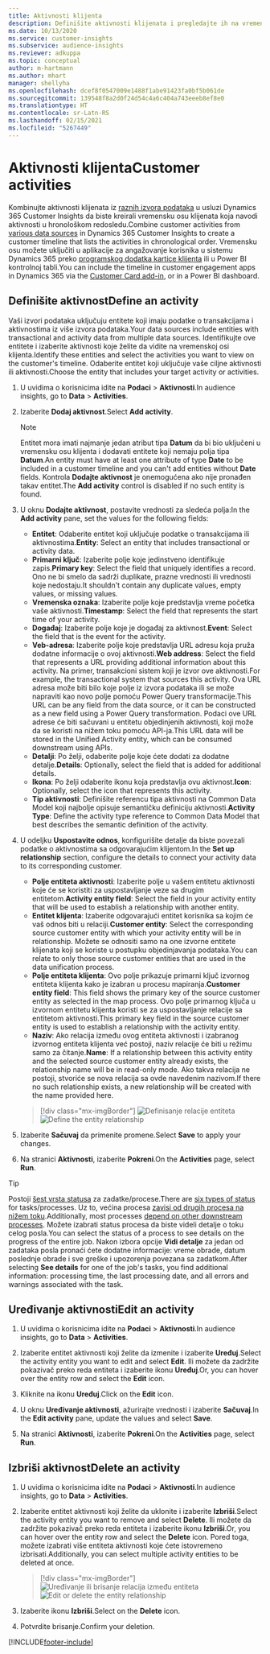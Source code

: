 ```yaml
---
title: Aktivnosti klijenta
description: Definišite aktivnosti klijenata i pregledajte ih na vremenskoj osi klijenata.
ms.date: 10/13/2020
ms.service: customer-insights
ms.subservice: audience-insights
ms.reviewer: adkuppa
ms.topic: conceptual
author: m-hartmann
ms.author: mhart
manager: shellyha
ms.openlocfilehash: dcef8f0547009e1488f1abe91423fa0bf5b061de
ms.sourcegitcommit: 139548f8a2d0f24d54c4a6c404a743eeeb8ef8e0
ms.translationtype: HT
ms.contentlocale: sr-Latn-RS
ms.lasthandoff: 02/15/2021
ms.locfileid: "5267449"
---
```

# <a name="customer-activities"></a><span data-ttu-id="28c4c-103">Aktivnosti klijenta</span><span class="sxs-lookup"><span data-stu-id="28c4c-103">Customer activities</span></span>

<span data-ttu-id="28c4c-104">Kombinujte aktivnosti klijenata iz [raznih izvora podataka](data-sources.md) u usluzi Dynamics 365 Customer Insights da biste kreirali vremensku osu klijenata koja navodi aktivnosti u hronološkom redosledu.</span><span class="sxs-lookup"><span data-stu-id="28c4c-104">Combine customer activities from [various data sources](data-sources.md) in Dynamics 365 Customer Insights to create a customer timeline that lists the activities in chronological order.</span></span> <span data-ttu-id="28c4c-105">Vremensku osu možete uključiti u aplikacije za angažovanje korisnika u sistemu Dynamics 365 preko [programskog dodatka kartice klijenta](customer-card-add-in.md) ili u Power BI kontrolnoj tabli.</span><span class="sxs-lookup"><span data-stu-id="28c4c-105">You can include the timeline in customer engagement apps in Dynamics 365 via the [Customer Card add-in](customer-card-add-in.md), or in a Power BI dashboard.</span></span>

## <a name="define-an-activity"></a><span data-ttu-id="28c4c-106">Definišite aktivnost</span><span class="sxs-lookup"><span data-stu-id="28c4c-106">Define an activity</span></span>

<span data-ttu-id="28c4c-107">Vaši izvori podataka uključuju entitete koji imaju podatke o transakcijama i aktivnostima iz više izvora podataka.</span><span class="sxs-lookup"><span data-stu-id="28c4c-107">Your data sources include entities with transactional and activity data from multiple data sources.</span></span> <span data-ttu-id="28c4c-108">Identifikujte ove entitete i izaberite aktivnosti koje želite da vidite na vremenskoj osi klijenta.</span><span class="sxs-lookup"><span data-stu-id="28c4c-108">Identify these entities and select the activities you want to view on the customer's timeline.</span></span> <span data-ttu-id="28c4c-109">Odaberite entitet koji uključuje vaše ciljne aktivnosti ili aktivnosti.</span><span class="sxs-lookup"><span data-stu-id="28c4c-109">Choose the entity that includes your target activity or activities.</span></span>

1. <span data-ttu-id="28c4c-110">U uvidima o korisnicima idite na **Podaci** > **Aktivnosti**.</span><span class="sxs-lookup"><span data-stu-id="28c4c-110">In audience insights, go to **Data** > **Activities**.</span></span>

1. <span data-ttu-id="28c4c-111">Izaberite **Dodaj aktivnost**.</span><span class="sxs-lookup"><span data-stu-id="28c4c-111">Select **Add activity**.</span></span>

   > [!NOTE]
   > <span data-ttu-id="28c4c-112">Entitet mora imati najmanje jedan atribut tipa **Datum** da bi bio uključeni u vremensku osu klijenta i dodavati entitete koji nemaju polja tipa **Datum**.</span><span class="sxs-lookup"><span data-stu-id="28c4c-112">An entity must have at least one attribute of type **Date** to be included in a customer timeline and you can't add entities without **Date** fields.</span></span> <span data-ttu-id="28c4c-113">Kontrola **Dodajte aktivnost** je onemogućena ako nije pronađen takav entitet.</span><span class="sxs-lookup"><span data-stu-id="28c4c-113">The **Add activity** control is disabled if no such entity is found.</span></span>

1. <span data-ttu-id="28c4c-114">U oknu **Dodajte aktivnost**, postavite vrednosti za sledeća polja:</span><span class="sxs-lookup"><span data-stu-id="28c4c-114">In the **Add activity** pane, set the values for the following fields:</span></span>

   - <span data-ttu-id="28c4c-115">**Entitet**: Odaberite entitet koji uključuje podatke o transakcijama ili aktivnostima.</span><span class="sxs-lookup"><span data-stu-id="28c4c-115">**Entity**: Select an entity that includes transactional or activity data.</span></span>
   - <span data-ttu-id="28c4c-116">**Primarni ključ**: Izaberite polje koje jedinstveno identifikuje zapis.</span><span class="sxs-lookup"><span data-stu-id="28c4c-116">**Primary key**: Select the field that uniquely identifies a record.</span></span> <span data-ttu-id="28c4c-117">Ono ne bi smelo da sadrži duplikate, prazne vrednosti ili vrednosti koje nedostaju.</span><span class="sxs-lookup"><span data-stu-id="28c4c-117">It shouldn't contain any duplicate values, empty values, or missing values.</span></span>
   - <span data-ttu-id="28c4c-118">**Vremenska oznaka**: Izaberite polje koje predstavlja vreme početka vaše aktivnosti.</span><span class="sxs-lookup"><span data-stu-id="28c4c-118">**Timestamp**: Select the field that represents the start time of your activity.</span></span>
   - <span data-ttu-id="28c4c-119">**Događaj**: Izaberite polje koje je događaj za aktivnost.</span><span class="sxs-lookup"><span data-stu-id="28c4c-119">**Event**: Select the field that is the event for the activity.</span></span>
   - <span data-ttu-id="28c4c-120">**Veb-adresa**: Izaberite polje koje predstavlja URL adresu koja pruža dodatne informacije o ovoj aktivnosti.</span><span class="sxs-lookup"><span data-stu-id="28c4c-120">**Web address**: Select the field that represents a URL providing additional information about this activity.</span></span> <span data-ttu-id="28c4c-121">Na primer, transakcioni sistem koji je izvor ove aktivnosti.</span><span class="sxs-lookup"><span data-stu-id="28c4c-121">For example, the transactional system that sources this activity.</span></span> <span data-ttu-id="28c4c-122">Ova URL adresa može biti bilo koje polje iz izvora podataka ili se može napraviti kao novo polje pomoću Power Query transformacije.</span><span class="sxs-lookup"><span data-stu-id="28c4c-122">This URL can be any field from the data source, or it can be constructed as a new field using a Power Query transformation.</span></span> <span data-ttu-id="28c4c-123">Podaci ove URL adrese će biti sačuvani u entitetu objedinjenih aktivnosti, koji može da se koristi na nižem toku pomoću API-ja.</span><span class="sxs-lookup"><span data-stu-id="28c4c-123">This URL data will be stored in the Unified Activity entity, which can be consumed downstream using APIs.</span></span>
   - <span data-ttu-id="28c4c-124">**Detalji**: Po želji, odaberite polje koje ćete dodati za dodatne detalje.</span><span class="sxs-lookup"><span data-stu-id="28c4c-124">**Details**: Optionally, select the field that is added for additional details.</span></span>
   - <span data-ttu-id="28c4c-125">**Ikona**: Po želji odaberite ikonu koja predstavlja ovu aktivnost.</span><span class="sxs-lookup"><span data-stu-id="28c4c-125">**Icon**: Optionally, select the icon that represents this activity.</span></span>
   - <span data-ttu-id="28c4c-126">**Tip aktivnosti**: Definišite referencu tipa aktivnosti na Common Data Model koji najbolje opisuje semantičku definiciju aktivnosti.</span><span class="sxs-lookup"><span data-stu-id="28c4c-126">**Activity Type**: Define the activity type reference to Common Data Model that best describes the semantic definition of the activity.</span></span>

1. <span data-ttu-id="28c4c-127">U odeljku **Uspostavite odnos**, konfigurišite detalje da biste povezali podatke o aktivnostima sa odgovarajućim klijentom.</span><span class="sxs-lookup"><span data-stu-id="28c4c-127">In the **Set up relationship** section, configure the details to connect your activity data to its corresponding customer.</span></span>

    - <span data-ttu-id="28c4c-128">**Polje entiteta aktivnosti**: Izaberite polje u vašem entitetu aktivnosti koje će se koristiti za uspostavljanje veze sa drugim entitetom.</span><span class="sxs-lookup"><span data-stu-id="28c4c-128">**Activity entity field**: Select the field in your activity entity that will be used to establish a relationship with another entity.</span></span>
    - <span data-ttu-id="28c4c-129">**Entitet klijenta**: Izaberite odgovarajući entitet korisnika sa kojim će vaš odnos biti u relaciji.</span><span class="sxs-lookup"><span data-stu-id="28c4c-129">**Customer entity**: Select the corresponding source customer entity with which your activity entity will be in relationship.</span></span> <span data-ttu-id="28c4c-130">Možete se odnositi samo na one izvorne entitete klijenata koji se koriste u postupku objedinjavanja podataka.</span><span class="sxs-lookup"><span data-stu-id="28c4c-130">You can relate to only those source customer entities that are used in the data unification process.</span></span>
    - <span data-ttu-id="28c4c-131">**Polje entiteta klijenta**: Ovo polje prikazuje primarni ključ izvornog entiteta klijenta kako je izabran u procesu mapiranja.</span><span class="sxs-lookup"><span data-stu-id="28c4c-131">**Customer entity field**: This field shows the primary key of the source customer entity as selected in the map process.</span></span> <span data-ttu-id="28c4c-132">Ovo polje primarnog ključa u izvornom entitetu klijenta koristi se za uspostavljanje relacije sa entitetom aktivnosti.</span><span class="sxs-lookup"><span data-stu-id="28c4c-132">This primary key field in the source customer entity is used to establish a relationship with the activity entity.</span></span>
    - <span data-ttu-id="28c4c-133">**Naziv**: Ako relacija između ovog entiteta aktivnosti i izabranog izvornog entiteta klijenta već postoji, naziv relacije će biti u režimu samo za čitanje.</span><span class="sxs-lookup"><span data-stu-id="28c4c-133">**Name**: If a relationship between this activity entity and the selected source customer entity already exists, the relationship name will be in read-only mode.</span></span> <span data-ttu-id="28c4c-134">Ako takva relacija ne postoji, stvoriće se nova relacija sa ovde navedenim nazivom.</span><span class="sxs-lookup"><span data-stu-id="28c4c-134">If there no such relationship exists, a new relationship will be created with the name provided here.</span></span>
   
   > [!div class="mx-imgBorder"]
   > <span data-ttu-id="28c4c-135">![Definisanje relacije entiteta](media/activities-entities-define.png "Definisanje relacije entiteta")</span><span class="sxs-lookup"><span data-stu-id="28c4c-135">![Define the entity relationship](media/activities-entities-define.png "Define the entity relationship")</span></span>

1. <span data-ttu-id="28c4c-136">Izaberite **Sačuvaj** da primenite promene.</span><span class="sxs-lookup"><span data-stu-id="28c4c-136">Select **Save** to apply your changes.</span></span>

1. <span data-ttu-id="28c4c-137">Na stranici **Aktivnosti**, izaberite **Pokreni**.</span><span class="sxs-lookup"><span data-stu-id="28c4c-137">On the **Activities** page, select **Run**.</span></span>

> [!TIP]
> <span data-ttu-id="28c4c-138">Postoji [šest vrsta statusa](system.md#status-types) za zadatke/procese.</span><span class="sxs-lookup"><span data-stu-id="28c4c-138">There are [six types of status](system.md#status-types) for tasks/processes.</span></span> <span data-ttu-id="28c4c-139">Uz to, većina procesa [zavisi od drugih procesa na nižem toku](system.md#refresh-policies).</span><span class="sxs-lookup"><span data-stu-id="28c4c-139">Additionally, most processes [depend on other downstream processes](system.md#refresh-policies).</span></span> <span data-ttu-id="28c4c-140">Možete izabrati status procesa da biste videli detalje o toku celog posla.</span><span class="sxs-lookup"><span data-stu-id="28c4c-140">You can select the status of a process to see details on the progress of the entire job.</span></span> <span data-ttu-id="28c4c-141">Nakon izbora opcije **Vidi detalje** za jedan od zadataka posla pronaći ćete dodatne informacije: vreme obrade, datum poslednje obrade i sve greške i upozorenja povezana sa zadatkom.</span><span class="sxs-lookup"><span data-stu-id="28c4c-141">After selecting **See details** for one of the job's tasks, you find additional information: processing time, the last processing date, and all errors and warnings associated with the task.</span></span>

## <a name="edit-an-activity"></a><span data-ttu-id="28c4c-142">Uređivanje aktivnosti</span><span class="sxs-lookup"><span data-stu-id="28c4c-142">Edit an activity</span></span>

1. <span data-ttu-id="28c4c-143">U uvidima o korisnicima idite na **Podaci** > **Aktivnosti**.</span><span class="sxs-lookup"><span data-stu-id="28c4c-143">In audience insights, go to **Data** > **Activities**.</span></span>

2. <span data-ttu-id="28c4c-144">Izaberite entitet aktivnosti koji želite da izmenite i izaberite **Uređuj**.</span><span class="sxs-lookup"><span data-stu-id="28c4c-144">Select the activity entity you want to edit and select **Edit**.</span></span> <span data-ttu-id="28c4c-145">Ili možete da zadržite pokazivač preko reda entiteta i izaberite ikonu **Uređuj**.</span><span class="sxs-lookup"><span data-stu-id="28c4c-145">Or, you can hover over the entity row and select the **Edit** icon.</span></span>

3. <span data-ttu-id="28c4c-146">Kliknite na ikonu **Uređuj**.</span><span class="sxs-lookup"><span data-stu-id="28c4c-146">Click on the **Edit** icon.</span></span>

4. <span data-ttu-id="28c4c-147">U oknu **Uređivanje aktivnosti**, ažurirajte vrednosti i izaberite **Sačuvaj**.</span><span class="sxs-lookup"><span data-stu-id="28c4c-147">In the **Edit activity** pane, update the values and select **Save**.</span></span>

5. <span data-ttu-id="28c4c-148">Na stranici **Aktivnosti**, izaberite **Pokreni**.</span><span class="sxs-lookup"><span data-stu-id="28c4c-148">On the **Activities** page, select **Run**.</span></span>

## <a name="delete-an-activity"></a><span data-ttu-id="28c4c-149">Izbriši aktivnost</span><span class="sxs-lookup"><span data-stu-id="28c4c-149">Delete an activity</span></span>

1. <span data-ttu-id="28c4c-150">U uvidima o korisnicima idite na **Podaci** > **Aktivnosti**.</span><span class="sxs-lookup"><span data-stu-id="28c4c-150">In audience insights, go to **Data** > **Activities**.</span></span>

2. <span data-ttu-id="28c4c-151">Izaberite entitet aktivnosti koji želite da uklonite i izaberite **Izbriši**.</span><span class="sxs-lookup"><span data-stu-id="28c4c-151">Select the activity entity you want to remove and select **Delete**.</span></span> <span data-ttu-id="28c4c-152">Ili možete da zadržite pokazivač preko reda entiteta i izaberite ikonu **Izbriši**.</span><span class="sxs-lookup"><span data-stu-id="28c4c-152">Or, you can hover over the entity row and select the **Delete** icon.</span></span> <span data-ttu-id="28c4c-153">Pored toga, možete izabrati više entiteta aktivnosti koje ćete istovremeno izbrisati.</span><span class="sxs-lookup"><span data-stu-id="28c4c-153">Additionally, you can select multiple activity entities to be deleted at once.</span></span>
   > [!div class="mx-imgBorder"]
   > <span data-ttu-id="28c4c-154">![Uređivanje ili brisanje relacija između entiteta](media/activities-entities-edit-delete.png "Uređivanje ili brisanje relacija između entiteta")</span><span class="sxs-lookup"><span data-stu-id="28c4c-154">![Edit or delete the entity relationship](media/activities-entities-edit-delete.png "Edit or delete the entity relationship")</span></span>

3. <span data-ttu-id="28c4c-155">Izaberite ikonu **Izbriši**.</span><span class="sxs-lookup"><span data-stu-id="28c4c-155">Select on the **Delete** icon.</span></span>

4. <span data-ttu-id="28c4c-156">Potvrdite brisanje.</span><span class="sxs-lookup"><span data-stu-id="28c4c-156">Confirm your deletion.</span></span>


[!INCLUDE[footer-include](../includes/footer-banner.md)]